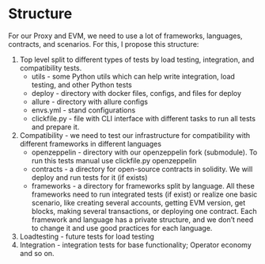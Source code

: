 # Structure

For our Proxy and EVM, we need to use a lot of frameworks, languages, contracts, and scenarios. For this, I propose this
structure:

1. Top level split to different types of tests by load testing, integration, and compatibility tests.
    - utils - some Python utils which can help write integration, load testing, and other Python tests
    - deploy - directory with docker files, configs, and files for deploy
    - allure - directory with allure configs
    - envs.yml - stand configurations
    - clickfile.py - file with CLI interface with different tasks to run all tests and prepare it.
2. Compatibility - we need to test our infrastructure for compatibility with different frameworks in different languages
    - openzeppelin - directory with our openzeppelin fork (submodule). To run this tests manual use clickfile.py
      openzeppelin
    - contracts - a directory for open-source contracts in solidity. We will deploy and run tests for it (if exists)
    - frameworks - a directory for frameworks split by language. All these frameworks need to run integrated tests (if
      exist)
      or realize one basic scenario, like creating several accounts, getting EVM version, get blocks, making several transactions, or deploying one contract. Each framework and language has a  private structure, and we don’t need to change it and use good practices for each language.
3. Loadtesting - future tests for load testing
4. Integration - integration tests for base functionality; Operator economy and so on.